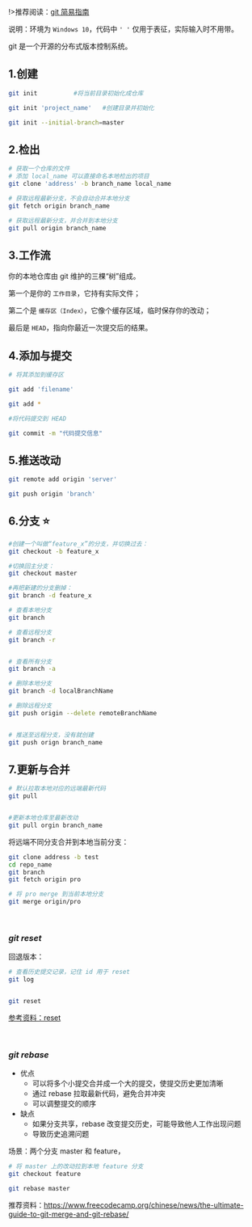 

!>推荐阅读：[git 简易指南](https:#www.bootcss.com/p/git-guide/)

说明：环境为 `Windows 10`，代码中 `' '` 仅用于表征，实际输入时不用带。

git 是一个开源的分布式版本控制系统。



## 1.创建

```bash
git init          #将当前目录初始化成仓库

git init 'project_name'   #创建目录并初始化

git init --initial-branch=master
```

## 2.检出
```bash
# 获取一个仓库的文件
# 添加 local_name 可以直接命名本地检出的项目
git clone 'address' -b branch_name local_name

# 获取远程最新分支，不会自动合并本地分支
git fetch origin branch_name

# 获取远程最新分支，并合并到本地分支
git pull origin branch_name
```

## 3.工作流
你的本地仓库由 git 维护的三棵“树”组成。

第一个是你的 `工作目录`，它持有实际文件；

第二个是 `缓存区（Index）`，它像个缓存区域，临时保存你的改动；

最后是 `HEAD`，指向你最近一次提交后的结果。

## 4.添加与提交
```bash
# 将其添加到缓存区

git add 'filename'

git add *

#将代码提交到 HEAD

git commit -m "代码提交信息"
```

## 5.推送改动

```bash
git remote add origin 'server'

git push origin 'branch'
```

## 6.分支 ⭐

```bash
#创建一个叫做“feature_x”的分支，并切换过去：
git checkout -b feature_x

#切换回主分支：
git checkout master

#再把新建的分支删掉：
git branch -d feature_x
```


```bash
# 查看本地分支
git branch

# 查看远程分支
git branch -r


# 查看所有分支
git branch -a

# 删除本地分支
git branch -d localBranchName

# 删除远程分支
git push origin --delete remoteBranchName


# 推送至远程分支，没有就创建
git push orign branch_name
```



## 7.更新与合并


```bash
# 默认拉取本地对应的远端最新代码
git pull


#更新本地仓库至最新改动
git pull orgin branch_name
```

将远端不同分支合并到本地当前分支：

```bash
git clone address -b test
cd repo_name
git branch
git fetch origin pro

# 将 pro merge 到当前本地分支
git merge origin/pro
```



</br>

### _git reset_

回退版本：

```bash
# 查看历史提交记录，记住 id 用于 reset
git log


git reset
```

[参考资料：reset](https://www.runoob.com/git/git-reset.html)


</br>

### _git rebase_

- 优点
  - 可以将多个小提交合并成一个大的提交，使提交历史更加清晰
  - 通过 rebase 拉取最新代码，避免合并冲突
  - 可以调整提交的顺序
- 缺点
  - 如果分支共享，rebase 改变提交历史，可能导致他人工作出现问题
  - 导致历史追溯问题


场景：两个分支 master 和 feature，

```bash
# 将 master 上的改动拉到本地 feature 分支
git checkout feature

git rebase master
```

推荐资料：https://www.freecodecamp.org/chinese/news/the-ultimate-guide-to-git-merge-and-git-rebase/

